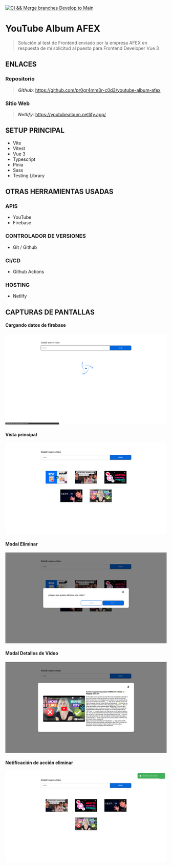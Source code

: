 [![CI && Merge branches Develop to Main](https://github.com/pr0gr4mm3r-c0d3/youtube-album-afex/actions/workflows/pipeline.yaml/badge.svg)](https://github.com/pr0gr4mm3r-c0d3/youtube-album-afex/actions/workflows/pipeline.yaml)

# YouTube Album AFEX

> Solución al test de Frontend enviado por la empresa AFEX en respuesta de mi solicitud al puesto para Frontend Developer Vue 3

## ENLACES

### Repositorio

> **_Github_**: https://github.com/pr0gr4mm3r-c0d3/youtube-album-afex

### Sitio Web

> **_Netlify_**: https://youtubealbum.netlify.app/

## SETUP PRINCIPAL

-   Vite
-   Vitest
-   Vue 3
-   Typescript
-   Pinia
-   Sass
-   Testing Library

## OTRAS HERRAMIENTAS USADAS

### APIS

-   YouTube
-   Firebase

### CONTROLADOR DE VERSIONES

-   Git / Github

### CI/CD

-   Github Actions

### HOSTING

-   Netlify

## CAPTURAS DE PANTALLAS

#### Cargando datos de firebase

![image](src/assets/img/loading.png)

#### Vista principal

![image](src/assets/img/home.png)

#### Modal Eliminar

![image](src/assets/img/delete_modal.png)

#### Modal Detalles de Video

![image](src/assets/img/detail_modal.png)

#### Notificación de acción eliminar

![image](src/assets/img/notify.png)
